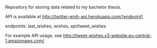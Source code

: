 Repository for storing data related to my bachelor thesis.

API is available at http://twitter-wish-api.herokuapp.com/[endpoint]

endpoints: last_wishes, wishes, api/tweet_wishes

For example API usage, see http://tweet-wishes.s3-website.eu-central-1.amazonaws.com/
